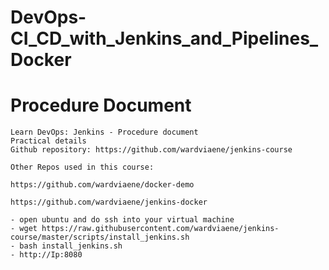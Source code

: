 # DevOps-CI_CD_with_Jenkins_and_Pipelines_Docker

# Procedure Document

    Learn DevOps: Jenkins - Procedure document
    Practical details
    Github repository: https://github.com/wardviaene/jenkins-course

    Other Repos used in this course:

    https://github.com/wardviaene/docker-demo

    https://github.com/wardviaene/jenkins-docker

    - open ubuntu and do ssh into your virtual machine
    - wget https://raw.githubusercontent.com/wardviaene/jenkins-course/master/scripts/install_jenkins.sh
    - bash install_jenkins.sh
    - http://Ip:8080
